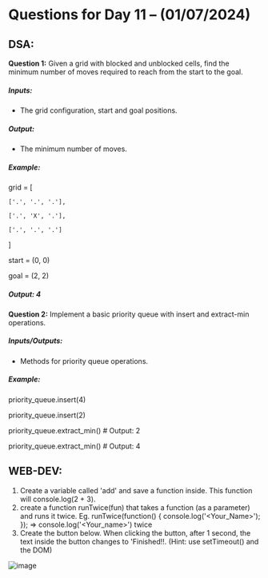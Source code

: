 # Questions for Day 11 – (01/07/2024)
## DSA:



**Question 1:** Given a grid with blocked and unblocked cells, find the minimum number of moves required to reach from the start to the goal.
##### Inputs:
- The grid configuration, start and goal positions.
##### Output:
- The minimum number of moves.
##### Example:
grid = [

    ['.', '.', '.'],
    
    ['.', 'X', '.'],
    
    ['.', '.', '.']
    
]

start = (0, 0)

goal = (2, 2)

##### Output: 4
**Question 2:**  Implement a basic priority queue with insert and extract-min operations.
##### Inputs/Outputs:
- Methods for priority queue operations.
##### Example:
priority_queue.insert(4)

priority_queue.insert(2)

priority_queue.extract_min()  # Output: 2

priority_queue.extract_min()  # Output: 4







## WEB-DEV:


1.	Create a variable called 'add' and save a function inside. This function will console.log(2 + 3).
2.	create a function runTwice(fun) that takes a function (as a parameter) and runs it twice. 
Eg. runTwice(function() { console.log('<Your_Name>'); }); => console.log('<Your_name>') 
twice 
3.	Create the button below. When clicking the button, after 1 second, the text inside the button changes to 'Finished!!. (Hint: use setTimeout() and the DOM)

 ![image](https://github.com/upesacm/21DaysOfCode-2024/assets/133881515/4b68f7a8-fc00-43a7-a390-475b79031690)






